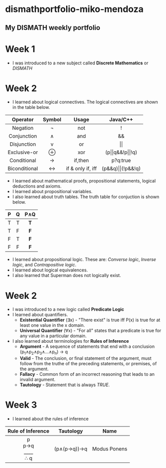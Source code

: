 # dismathportfolio-miko-mendoza

## My DISMATH weekly portfolio 

# **Week 1**

- I was introduced to a new subject called **Discrete Mathematics** or *DISMATH*

# **Week 2**

- I learned about logical connectives. The logical connectives are shown in the table below.

| Operator | Symbol | Usage | Java/C++ |
| :---: | :---: | :---: | :---: |
| Negation | ¬ | not | !
| Conjunction | ∧ | and | &&
| Disjunction | v | or | \|\|
| Exclusive-or | ⊕ | xor | (p\|\|q&&!p\|\|!q)
| Conditional | → | if,then | p?q:true
| Biconditional | ↔ | if & only if, iff | (p&&q)\|\|(!p&&!q)

- I learned about mathematical proofs, propositional statements, logical deductions and axioms.
- I learned about propositional variables.
- I also learned about truth tables. The truth table for conjuction is shown below.

| P | Q | P∧Q |
| :---: | :---: | :---: |
| T | T | **T** |
| T | F | **F** |
| F | T | **F** |
| F | F | **F** |

- I learned about propositional logic. These are: *Converse logic*, *Inverse logic*, and *Contrapositive logic*.
- I learned about logical equivalences.
- I also learned that Superman does not logically exist.

# **Week 2**

- I was introduced to a new logic called **Predicate Logic**
- I learned about quantifiers. 
  * **Existential Quantifier** (∃x) - "There exist" is true iff P(x) is true for at least one value in the x domain.
  * **Universal Quantifier** (∀x) - "For all" states that a predicate is true for any value in a particular domain.
- I also learned about terminologies for **Rules of Inference**
  * **Argument** - A sequence of statements that end with a conclusion (p<sub>1</sub>∧p<sub>2</sub>∧p<sub>3</sub>∧...∧p<sub>n</sub>) → q
  * **Valid** - The conclusion, or final statement of the argument, must follow from the truthe of the preceding statements, or premises, of the argument.
  * **Fallacy** - Common form of an incorrect reasoning that leads to an invalid argument.
  * **Tautology** - Statement that is always *TRUE*.

# **Week 3**

- I learned about the rules of inference

| Rule of Inference | Tautology | Name |
| :---: | :---: | :---: |
| p<br>p→q<br>____<br>∴ q | (p∧(p→q))→q | Modus Ponens |
